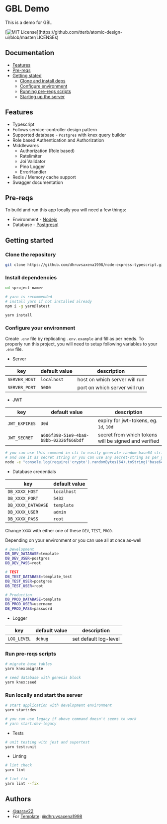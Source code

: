 # GBL Demo
This is a demo for GBL

[![MIT License](https://img.shields.io/apm/l/atomic-design-ui.svg?)](https://github.com/tterb/atomic-design-ui/blob/master/LICENSEs)

## Documentation

- [Features](https://github.com/dhruvsaxena1998/node-typescript-starter#features)
- [Pre-reqs](https://github.com/dhruvsaxena1998/node-typescript-starter#pre-reqs)
- [Getting stated](https://github.com/dhruvsaxena1998/node-typescript-starter#getting-started)
  - [Clone and install deps](https://github.com/dhruvsaxena1998/node-typescript-starter#clone-the-repository)
  - [Configure environment](https://github.com/dhruvsaxena1998/node-typescript-starter#configure-your-environment)
  - [Running pre-reqs scripts](https://github.com/dhruvsaxena1998/node-typescript-starter#configure-your-environment)
  - [Starting up the server](https://github.com/dhruvsaxena1998/node-typescript-starter#configure-your-environment)

## Features

- Typescript
- Follows service-controller design pattern
- Supported database - `Postgres` with knex query builder
- Role based Authentication and Authorization
- Middlewares
  - Authorization (Role based)
  - Ratelimiter
  - Joi Validator
  - Pino Logger
  - ErrorHandler
- Redis / Memory cache support
- Swagger documentation

## Pre-reqs

To build and run this app locally you will need a few things:

- Environment - [Nodejs](https://nodejs.org/en/download/)
- Database - [Postgresql](https://www.postgresql.org/download/)

## Getting started

### Clone the repository

```bash
git clone https://github.com/dhruvsaxena1998/node-express-typescript.git --branch <branch-name> <project-name>
```

### Install dependencies

```bash
cd <project-name>
```

```bash
# yarn is recommended
# install yarn if not installed already
npm i -g yarn@latest
```

```bash
yarn install
```

### Configure your environment

Create `.env` file by replicating `.env.example` and fill as per needs.
To properly run this project,
you will need to setup following variables to your `.env` file.

- Server

| key           | default value | description                   |
| ------------- | ------------- | ----------------------------- |
| `SERVER_HOST` | `localhost`   | host on which server will run |
| `SERVER_PORT` | `5000`        | port on which server will run |

- JWT

| key           | default value                          | description                                          |
| ------------- | -------------------------------------- | ---------------------------------------------------- |
| `JWT_EXPIRES` | `30d`                                  | expiry for jwt-tokens, eg. `1d`, `10d`               |
| `JWT_SECRET`  | `a606f398-51e9-4ba8-b8bb-02326f666bdf` | secret from which tokens will be signed and verified |

```bash
# you can use this command in cli to easily generate random base64 string
# and use it as secret string or you can use any secret-string as per your wish.
node -e "console.log(require('crypto').randomBytes(64).toString('base64'))"
```

- Database credentials

| key                | default value |
| ------------------ | ------------- |
| `DB_XXXX_HOST`     | `localhost`   |
| `DB_XXXX_PORT`     | `5432`        |
| `DB_XXXX_DATABASE` | `template`    |
| `DB_XXXX_USER`     | `admin`       |
| `DB_XXXX_PASS`     | `root`        |

Change `XXXX` with either one of these `DEV`, `TEST`, `PROD`.

Depending on your environment or you can use all at once as-well

```bash
# Development
DB_DEV_DATABASE=template
DB_DEV_USER=postgres
DB_DEV_PASS=root

# TEST
DB_TEST_DATABASE=template_test
DB_TEST_USER=postgres
DB_TEST_USER=root

# Production
DB_PROD_DATABASE=template
DB_PROD_USER=username
DB_PROD_PASS=password
```

- Logger

| key         | default value | description           |
| ----------- | ------------- | --------------------- |
| `LOG_LEVEL` | `debug`       | set default log-level |

### Run pre-reqs scripts

```bash
# migrate base tables
yarn knex:migrate

# seed database with genesis block
yarn knex:seed
```

### Run locally and start the server

```bash
# start application with development environment
yarn start:dev

# you can use legacy if above command doesn't seems to work
# yarn start:dev-legacy
```

- Tests

```bash
# unit testing with jest and supertest
yarn test:unit
```

- Linting

```bash
# lint check
yarn lint

# lint fix
yarn lint --fix
```

## Authors

- [@aarav22](https://www.github.com/aarav22)
- For [Template](https://github.com/dhruvsaxena1998/node-typescript-starter): [@dhruvsaxena1998](https://www.github.com/dhruvsaxena1998)
